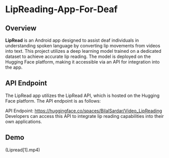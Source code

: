 # LipReading-App-For-Deaf

## Overview

**LipRead** is an Android app designed to assist deaf individuals in understanding spoken language by converting lip movements from videos into text. This project utilizes a deep learning model trained on a dedicated dataset to achieve accurate lip reading. The model is deployed on the Hugging Face platform, making it accessible via an API for integration into the app.

## API Endpoint
The LipRead app utilizes the LipRead API, which is hosted on the Hugging Face platform. The API endpoint is as follows:

API Endpoint: https://huggingface.co/spaces/BilalSardar/Video_LipReading
Developers can access this API to integrate lip reading capabilities into their own applications.

## Demo 
(Lipread[1].mp4)
